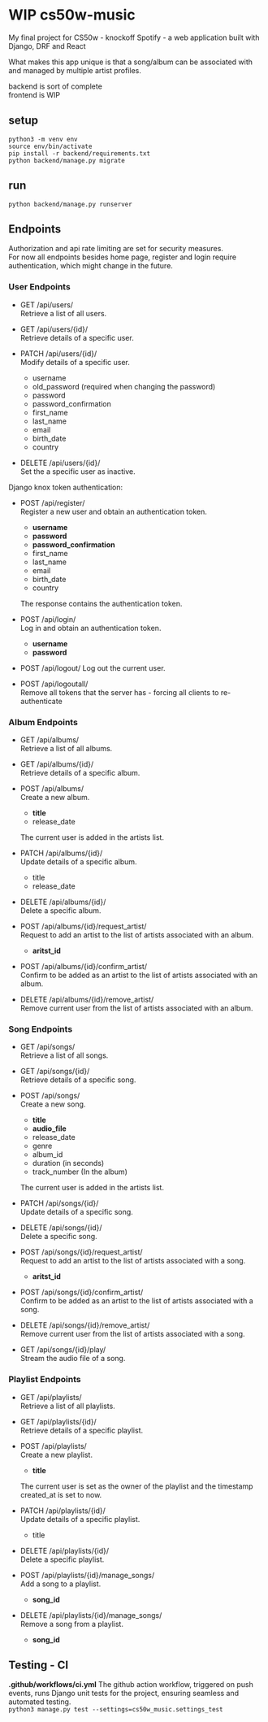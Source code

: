 # WIP cs50w-music

My final project for CS50w - knockoff Spotify - a web application built with Django, DRF and React

What makes this app unique is that a song/album can be associated with and managed by multiple artist profiles.

backend is sort of complete  
frontend is WIP

## setup  
`python3 -m venv env`  
`source env/bin/activate`  
`pip install -r backend/requirements.txt`  
`python backend/manage.py migrate`  

## run
`python backend/manage.py runserver`  

## Endpoints  
Authorization and api rate limiting are set for security measures.  
For now all endpoints besides home page, register and login require authentication, which might change in the future.

### User Endpoints  
* GET /api/users/  
Retrieve a list of all users.  

* GET /api/users/{id}/  
Retrieve details of a specific user.  

* PATCH /api/users/{id}/  
Modify details of a specific user. 
    * username  
    * old_password (required when changing the password)
    * password  
    * password_confirmation
    * first_name  
    * last_name  
    * email  
    * birth_date  
    * country

* DELETE /api/users/{id}/  
Set the a specific user as inactive.

Django knox token authentication:

* POST /api/register/  
Register a new user and obtain an authentication token.
    * **username**  
    * **password**  
    * **password_confirmation**
    * first_name  
    * last_name  
    * email  
    * birth_date  
    * country

    The response contains the authentication token.

* POST /api/login/  
Log in and obtain an authentication token.  
    * **username**  
    * **password**  

* POST /api/logout/
Log out the current user.

* POST /api/logoutall/  
Remove all tokens that the server has - forcing all clients to re-authenticate

### Album Endpoints
* GET /api/albums/  
Retrieve a list of all albums.

* GET /api/albums/{id}/  
Retrieve details of a specific album.

* POST /api/albums/  
Create a new album.
    * **title**   
    * release_date  
    
    The current user is added in the artists list.

* PATCH /api/albums/{id}/  
Update details of a specific album.
    * title   
    * release_date  

* DELETE /api/albums/{id}/  
Delete a specific album.

* POST /api/albums/{id}/request_artist/  
Request to add an artist to the list of artists associated with an album.
    * **aritst_id**

* POST /api/albums/{id}/confirm_artist/  
Confirm to be added as an artist to the list of artists associated with an album.

* DELETE /api/albums/{id}/remove_artist/  
Remove current user from the list of artists associated with an album.

### Song Endpoints
* GET /api/songs/  
Retrieve a list of all songs.

* GET /api/songs/{id}/  
Retrieve details of a specific song.

* POST /api/songs/  
Create a new song.
    * **title**  
    * **audio_file**  
    * release_date  
    * genre
    * album_id
    * duration (in seconds)
    * track_number (In the album)
    
    The current user is added in the artists list.


* PATCH /api/songs/{id}/  
Update details of a specific song.

* DELETE /api/songs/{id}/  
Delete a specific song.

* POST /api/songs/{id}/request_artist/  
Request to add an artist to the list of artists associated with a song.
    * **aritst_id**

* POST /api/songs/{id}/confirm_artist/  
Confirm to be added as an artist to the list of artists associated with a song.

* DELETE /api/songs/{id}/remove_artist/  
Remove current user from the list of artists associated with a song.

* GET /api/songs/{id}/play/  
Stream the audio file of a song.

### Playlist Endpoints
* GET /api/playlists/  
Retrieve a list of all playlists.

* GET /api/playlists/{id}/  
Retrieve details of a specific playlist.

* POST /api/playlists/  
Create a new playlist.
    * **title**

    The current user is set as the owner of the playlist and the timestamp created_at is set to now.

* PATCH /api/playlists/{id}/  
Update details of a specific playlist.
    * title

* DELETE /api/playlists/{id}/  
Delete a specific playlist.

* POST /api/playlists/{id}/manage_songs/  
Add a song to a playlist.
    * **song_id**

* DELETE /api/playlists/{id}/manage_songs/  
Remove a song from a playlist.
    * **song_id**

## Testing - CI
**.github/workflows/ci.yml** The github action workflow, triggered on push events, runs Django unit tests for the project, ensuring seamless and automated testing.  
`python3 manage.py test --settings=cs50w_music.settings_test`
